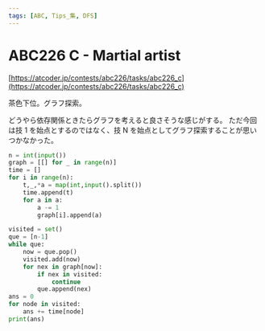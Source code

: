 ```yaml
---
tags: [ABC, Tips_集, DFS]
---
```


# ABC226 C - Martial artist

[https://atcoder.jp/contests/abc226/tasks/abc226_c](https://atcoder.jp/contests/abc226/tasks/abc226_c)

茶色下位。グラフ探索。

どうやら依存関係ときたらグラフを考えると良さそうな感じがする。
ただ今回は技 1 を始点とするのではなく、技 N を始点としてグラフ探索することが思いつかなかった。

```python
n = int(input())
graph = [[] for _ in range(n)]
time = []
for i in range(n):
    t,_,*a = map(int,input().split())
    time.append(t)
    for a in a:
        a -= 1
        graph[i].append(a)

visited = set()
que = [n-1]
while que:
    now = que.pop()
    visited.add(now)
    for nex in graph[now]:
        if nex in visited:
            continue
        que.append(nex)
ans = 0
for node in visited:
    ans += time[node]
print(ans)
```
